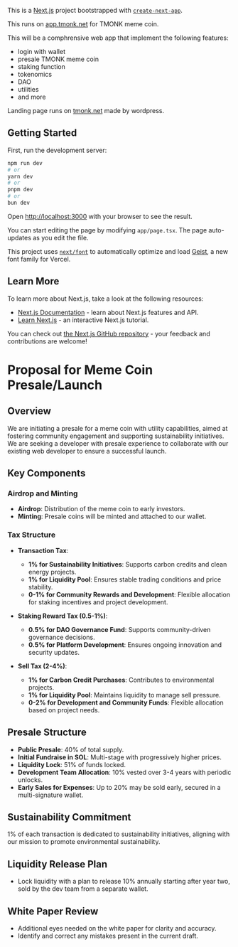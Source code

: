 This is a [Next.js](https://nextjs.org) project bootstrapped with [`create-next-app`](https://nextjs.org/docs/app/api-reference/cli/create-next-app).

This runs on [app.tmonk.net](https://app.tmonk.net) for TMONK meme coin.

This will  be a comphrensive web app that implement  the following features:
- login with wallet
- presale TMONK meme coin
- staking function
- tokenomics
- DAO
- utilities
- and more

Landing page runs on [tmonk.net](https://tmonk.net) made by wordpress.

## Getting Started

First, run the development server:

```bash
npm run dev
# or
yarn dev
# or
pnpm dev
# or
bun dev
```

Open [http://localhost:3000](http://localhost:3000) with your browser to see the result.

You can start editing the page by modifying `app/page.tsx`. The page auto-updates as you edit the file.

This project uses [`next/font`](https://nextjs.org/docs/app/building-your-application/optimizing/fonts) to automatically optimize and load [Geist](https://vercel.com/font), a new font family for Vercel.

## Learn More

To learn more about Next.js, take a look at the following resources:

- [Next.js Documentation](https://nextjs.org/docs) - learn about Next.js features and API.
- [Learn Next.js](https://nextjs.org/learn) - an interactive Next.js tutorial.

You can check out [the Next.js GitHub repository](https://github.com/vercel/next.js) - your feedback and contributions are welcome!

# Proposal for Meme Coin Presale/Launch

## Overview
We are initiating a presale for a meme coin with utility capabilities, aimed at fostering community engagement and supporting sustainability initiatives. We are seeking a developer with presale experience to collaborate with our existing web developer to ensure a successful launch.

## Key Components

### Airdrop and Minting
- **Airdrop**: Distribution of the meme coin to early investors.
- **Minting**: Presale coins will be minted and attached to our wallet.

### Tax Structure

- **Transaction Tax**:
  - **1% for Sustainability Initiatives**: Supports carbon credits and clean energy projects.
  - **1% for Liquidity Pool**: Ensures stable trading conditions and price stability.
  - **0-1% for Community Rewards and Development**: Flexible allocation for staking incentives and project development.

- **Staking Reward Tax (0.5-1%)**:
  - **0.5% for DAO Governance Fund**: Supports community-driven governance decisions.
  - **0.5% for Platform Development**: Ensures ongoing innovation and security updates.

- **Sell Tax (2-4%)**:
  - **1% for Carbon Credit Purchases**: Contributes to environmental projects.
  - **1% for Liquidity Pool**: Maintains liquidity to manage sell pressure.
  - **0-2% for Development and Community Funds**: Flexible allocation based on project needs.

## Presale Structure
- **Public Presale**: 40% of total supply.
- **Initial Fundraise in SOL**: Multi-stage with progressively higher prices.
- **Liquidity Lock**: 51% of funds locked.
- **Development Team Allocation**: 10% vested over 3-4 years with periodic unlocks.
- **Early Sales for Expenses**: Up to 20% may be sold early, secured in a multi-signature wallet.

## Sustainability Commitment
1% of each transaction is dedicated to sustainability initiatives, aligning with our mission to promote environmental sustainability.

## Liquidity Release Plan
- Lock liquidity with a plan to release 10% annually starting after year two, sold by the dev team from a separate wallet.

## White Paper Review
- Additional eyes needed on the white paper for clarity and accuracy.
- Identify and correct any mistakes present in the current draft.
